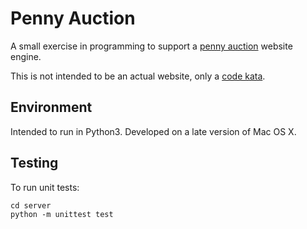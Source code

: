 # Penny Auction

A small exercise in programming to support a [penny auction](https://en.wikipedia.org/wiki/Bidding_fee_auction) website engine.

This is not intended to be an actual website, only a [code kata](https://en.wikipedia.org/wiki/Kata_%28programming%29).

## Environment

Intended to run in Python3. Developed on a late version of Mac OS X.

## Testing

To run unit tests:

```
cd server
python -m unittest test
```
